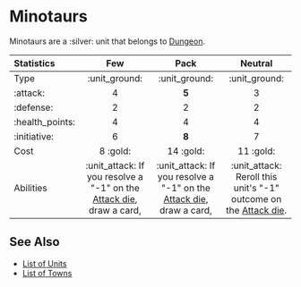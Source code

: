# Minotaurs

Minotaurs are a :silver: unit that belongs to [Dungeon](../towns/dungeon.md).


| Statistics | Few | Pack | Neutral |
| :--- | :---: | :---: | :---: |
| Type | :unit_ground: | :unit_ground: | :unit_ground: |
| :attack: | 4 | **5** | 3 |
| :defense: | 2 | 2 | 2 |
| :health_points: | 4 | 4 | 4 |
| :initiative: | 6 | **8** | 7 |
| Cost | 8 :gold: | 14 :gold: | 11 :gold: |
| Abilities | :unit_attack: If you resolve a "-1" on the [Attack die](../dice.md#attack-die), draw a card, | :unit_attack: If you resolve a "-1" on the [Attack die](../dice.md#attack-die), draw a card, | :unit_attack: Reroll this unit's "-1" outcome on the [Attack die](../dice.md#attack-die). |


## See Also

- [List of Units](../units.md)
- [List of Towns](../towns.md)
